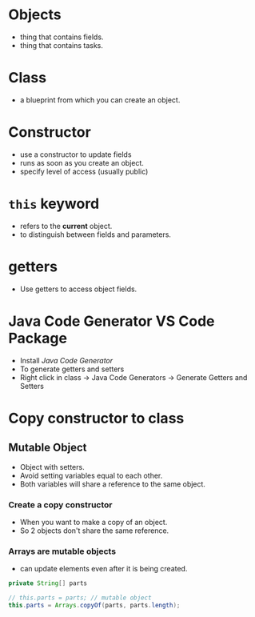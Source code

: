 # Objects

- thing that contains fields.
- thing that contains tasks.

# Class

- a blueprint from which you can create an object.

# Constructor

- use a constructor to update fields
- runs as soon as you create an object.
- specify level of access (usually public)

# `this` keyword

- refers to the **current** object.
- to distinguish between fields and parameters.

# getters

- Use getters to access object fields.

# Java Code Generator VS Code Package

- Install _Java Code Generator_
- To generate getters and setters
- Right click in class -> Java Code Generators -> Generate Getters and Setters

# Copy constructor to class

## Mutable Object

- Object with setters.
- Avoid setting variables equal to each other.
- Both variables will share a reference to the same object.

### Create a copy constructor

- When you want to make a copy of an object.
- So 2 objects don't share the same reference.

### Arrays are mutable objects

- can update elements even after it is being created.

```java
private String[] parts

// this.parts = parts; // mutable object
this.parts = Arrays.copyOf(parts, parts.length);
```
